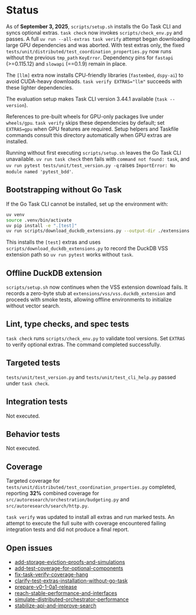 # Status

As of **September 3, 2025**, `scripts/setup.sh` installs the Go Task CLI and
syncs optional extras. `task check` now invokes `scripts/check_env.py` and
passes. A full
`uv run --all-extras task verify` attempt began downloading large GPU
dependencies and was aborted. With test extras only, the fixed
`tests/unit/distributed/test_coordination_properties.py` now runs without the
previous `tmp_path` `KeyError`. Dependency pins for `fastapi` (>=0.115.12) and
`slowapi` (==0.1.9) remain in place.

The `[llm]` extra now installs CPU-friendly libraries (`fastembed`, `dspy-ai`)
to avoid CUDA-heavy downloads. `task verify EXTRAS="llm"` succeeds with these
lighter dependencies.

The evaluation setup makes Task CLI version 3.44.1 available (`task --version`).

References to pre-built wheels for GPU-only packages live under `wheels/gpu`.
`task verify` skips these dependencies by default; set `EXTRAS=gpu` when GPU
features are required. Setup helpers and Taskfile commands consult this
directory automatically when GPU extras are installed.

Running without first executing `scripts/setup.sh` leaves the Go Task CLI
unavailable. `uv run task check` then fails with `command not found: task`, and
`uv run pytest tests/unit/test_version.py -q` raises
`ImportError: No module named 'pytest_bdd'`.

## Bootstrapping without Go Task

If the Go Task CLI cannot be installed, set up the environment with:

```bash
uv venv
source .venv/bin/activate
uv pip install -e ".[test]"
uv run scripts/download_duckdb_extensions.py --output-dir ./extensions
```

This installs the `[test]` extras and uses
`scripts/download_duckdb_extensions.py` to record the DuckDB VSS extension path
so `uv run pytest` works without `task`.

## Offline DuckDB extension

`scripts/setup.sh` now continues when the VSS extension download fails. It
records a zero-byte stub at `extensions/vss/vss.duckdb_extension` and proceeds
with smoke tests, allowing offline environments to initialize without vector
search.

## Lint, type checks, and spec tests
`task check` runs `scripts/check_env.py` to validate tool versions.
Set `EXTRAS` to verify optional extras. The command completed successfully.

## Targeted tests
`tests/unit/test_version.py` and `tests/unit/test_cli_help.py` passed under
`task check`.

## Integration tests
Not executed.

## Behavior tests
Not executed.

## Coverage
Targeted coverage for `tests/unit/distributed/test_coordination_properties.py`
completed, reporting **32%** combined coverage for
`src/autoresearch/orchestration/budgeting.py` and
`src/autoresearch/search/http.py`.

`task verify` was updated to install all extras and run marked tests. An
attempt to execute the full suite with coverage encountered failing
integration tests and did not produce a final report.

## Open issues
- [add-storage-eviction-proofs-and-simulations](
  issues/add-storage-eviction-proofs-and-simulations.md)
- [add-test-coverage-for-optional-components](
  issues/add-test-coverage-for-optional-components.md)
- [fix-task-verify-coverage-hang](
  issues/fix-task-verify-coverage-hang.md)
- [clarify-test-extras-installation-without-go-task](
  issues/clarify-test-extras-installation-without-go-task.md)
- [prepare-v0-1-0a1-release](
  issues/prepare-v0-1-0a1-release.md)
- [reach-stable-performance-and-interfaces](
  issues/reach-stable-performance-and-interfaces.md)
- [simulate-distributed-orchestrator-performance](
  issues/simulate-distributed-orchestrator-performance.md)
- [stabilize-api-and-improve-search](
  issues/stabilize-api-and-improve-search.md)
